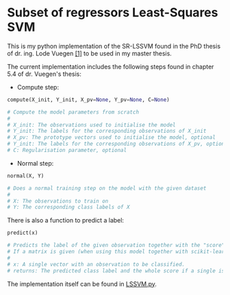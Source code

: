 # Subset of regressors Least-Squares SVM

This is my python implementation of the SR-LSSVM found in the PhD thesis of dr. ing. Lode Vuegen
[[1]](https://kuleuven.limo.libis.be/discovery/fulldisplay?docid=lirias2850184&context=SearchWebhook&vid=32KUL_KUL:Lirias&search_scope=lirias_profile&tab=LIRIAS&adaptor=SearchWebhook&lang=nl)
to be used in my master thesis.

The current implementation includes the following steps found in chapter 5.4 of dr. Vuegen's thesis:

* Compute step:

```python
compute(X_init, Y_init, X_pv=None, Y_pv=None, C=None)

# Compute the model parameters from scratch
# 
# X_init: The observations used to initialise the model
# Y_init: The labels for the corresponding observations of X_init
# X_pv: The prototype vectors used to initialise the model, optional
# Y_init: The labels for the corresponding observations of X_pv, optional
# C: Regularisation parameter, optional
```

* Normal step:

```python
normal(X, Y)

# Does a normal training step on the model with the given dataset
# 
# X: The observations to train on
# Y: The corresponding class labels of X
```

There is also a function to predict a label:

```python
predict(x)

# Predicts the label of the given observation together with the "score" of the sample i.e. the value calculated with.
# If a matrix is given (when using this model together with scikit-learn for example) a numpy array of predictions is returned.
# 
# x: A single vector with an observation to be classified.
# returns: The predicted class label and the whole score if a single is provided. If a matrix is provided a numpy array of predictions
```

The implementation itself can be found in [LSSVM.py](https://github.com/Ferwardo/LSSVM/blob/main/LSSVM.py).
